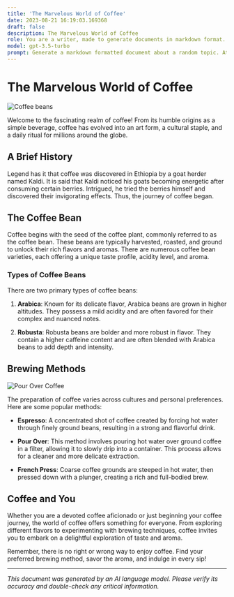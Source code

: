 ```yaml
---
title: 'The Marvelous World of Coffee'
date: 2023-08-21 16:19:03.169368
draft: false
description: The Marvelous World of Coffee
role: You are a writer, made to generate documents in markdown format. It is very important that all of the documents you generate are in valid markdown format.
model: gpt-3.5-turbo
prompt: Generate a markdown formatted document about a random topic. At the bottom, include a disclaimer explaining that the document was generated by you. The first line of the document should be the title. Make sure that the entire document is in proper markdown format, using a mix of various tags to make the document visually appealing.
---
```


# The Marvelous World of Coffee

![Coffee beans](https://example.com/coffee-beans.jpg)

Welcome to the fascinating realm of coffee! From its humble origins as a simple beverage, coffee has evolved into an art form, a cultural staple, and a daily ritual for millions around the globe.

## A Brief History

Legend has it that coffee was discovered in Ethiopia by a goat herder named Kaldi. It is said that Kaldi noticed his goats becoming energetic after consuming certain berries. Intrigued, he tried the berries himself and discovered their invigorating effects. Thus, the journey of coffee began.

## The Coffee Bean

Coffee begins with the seed of the coffee plant, commonly referred to as the coffee bean. These beans are typically harvested, roasted, and ground to unlock their rich flavors and aromas. There are numerous coffee bean varieties, each offering a unique taste profile, acidity level, and aroma.

### Types of Coffee Beans

There are two primary types of coffee beans:

1. **Arabica**: Known for its delicate flavor, Arabica beans are grown in higher altitudes. They possess a mild acidity and are often favored for their complex and nuanced notes.

2. **Robusta**: Robusta beans are bolder and more robust in flavor. They contain a higher caffeine content and are often blended with Arabica beans to add depth and intensity.

## Brewing Methods

![Pour Over Coffee](https://example.com/pour-over-coffee.jpg)

The preparation of coffee varies across cultures and personal preferences. Here are some popular methods:

- **Espresso**: A concentrated shot of coffee created by forcing hot water through finely ground beans, resulting in a strong and flavorful drink.

- **Pour Over**: This method involves pouring hot water over ground coffee in a filter, allowing it to slowly drip into a container. This process allows for a cleaner and more delicate extraction.

- **French Press**: Coarse coffee grounds are steeped in hot water, then pressed down with a plunger, creating a rich and full-bodied brew.

## Coffee and You

Whether you are a devoted coffee aficionado or just beginning your coffee journey, the world of coffee offers something for everyone. From exploring different flavors to experimenting with brewing techniques, coffee invites you to embark on a delightful exploration of taste and aroma.

Remember, there is no right or wrong way to enjoy coffee. Find your preferred brewing method, savor the aroma, and indulge in every sip!

---

*This document was generated by an AI language model. Please verify its accuracy and double-check any critical information.*
